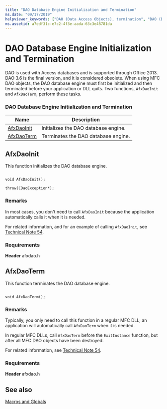 ```yaml
---
title: "DAO Database Engine Initialization and Termination"
ms.date: "09/17/2019"
helpviewer_keywords: ["DAO (Data Access Objects), termination", "DAO (Data Access Objects), initialization"]
ms.assetid: a7edf31c-e7c2-4f3e-aada-63c3e48781da
---
```

# DAO Database Engine Initialization and Termination

DAO is used with Access databases and is supported through Office 2013. DAO 3.6 is the final version, and it is considered obsolete. When using MFC DAO objects, the DAO database engine must first be initialized and then terminated before your application or DLL quits. Two functions, `AfxDaoInit` and `AfxDaoTerm`, perform these tasks.

### DAO Database Engine Initialization and Termination

|Name|Description|
|-|-|
|[AfxDaoInit](#afxdaoinit)|Initializes the DAO database engine.|
|[AfxDaoTerm](#afxdaoterm)|Terminates the DAO database engine.|

## <a name="afxdaoinit"></a> AfxDaoInit

This function initializes the DAO database engine.

```

void AfxDaoInit();

throw(CDaoException*);
```

### Remarks

In most cases, you don't need to call `AfxDaoInit` because the application automatically calls it when it is needed.

For related information, and for an example of calling `AfxDaoInit`, see [Technical Note 54](../../mfc/tn054-calling-dao-directly-while-using-mfc-dao-classes.md).

### Requirements

  **Header** afxdao.h

## <a name="afxdaoterm"></a> AfxDaoTerm

This function terminates the DAO database engine.

```

void AfxDaoTerm();
```

### Remarks

Typically, you only need to call this function in a regular MFC DLL; an application will automatically call `AfxDaoTerm` when it is needed.

In regular MFC DLLs, call `AfxDaoTerm` before the `ExitInstance` function, but after all MFC DAO objects have been destroyed.

For related information, see [Technical Note 54](../../mfc/tn054-calling-dao-directly-while-using-mfc-dao-classes.md).

### Requirements

  **Header** afxdao.h

## See also

[Macros and Globals](../../mfc/reference/mfc-macros-and-globals.md)
